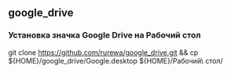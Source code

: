 ## google_drive

### Установка значка Google Drive на Рабочий стол

git clone https://github.com/rurewa/google_drive.git && cp ${HOME}/google_drive/Google.desktop ${HOME}/Рабочий\ стол/
